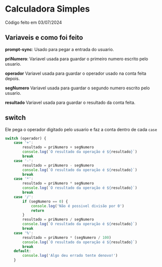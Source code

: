 # Calculadora Simples

Código feito em 03/07/2024

## Variaveis e como foi feito

**prompt-sync**: Usado para pegar a entrada do usuario.

**priNumero**: Variavel usada para guardar o primeiro numero escrito pelo usuario.

**operador** Variavel usada para guardar o operador usado na conta feita depois.

**segNumero** Variavel usada para guardar o segundo numero escrito pelo usuario.

**resultado** Variavel usada para guardar o resultado da conta feita.

## switch

Ele pega o operador digitado pelo usuario e faz a conta dentro de cada `case`
```javascript
switch (operador) {
    case '+':
        resultado = priNumero + segNumero
        console.log(`O resultado da operação é ${resultado}`)
        break
    case '-':
        resultado = priNumero - segNumero
        console.log(`O resultado da operação é ${resultado}`)
        break
    case '*':
        resultado = priNumero * segNumero
        console.log(`O resultado da operação é ${resultado}`)
        break
    case '/':
        if (segNumero == 0) {
            console.log('Não é possivel divisão por 0')
            return
        }
        resultado = priNumero / segNumero
        console.log(`O resultado da operação é ${resultado}`)
        break
    case '%':
        resultado = priNumero * (segNumero / 100)
        console.log(`O resultado da operação é ${resultado}`)
        break
    default:
        console.log('Algo deu errado tente denovo!')
    }